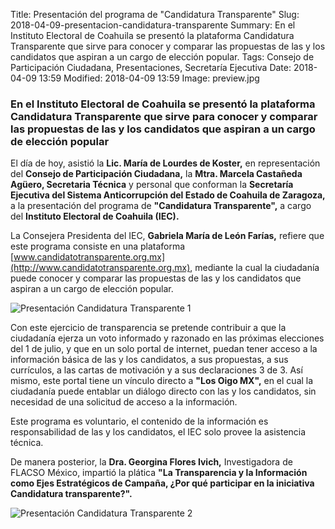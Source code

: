 Title: Presentación del programa de "Candidatura Transparente"
Slug: 2018-04-09-presentacion-candidatura-transparente
Summary: En el Instituto Electoral de Coahuila se presentó la plataforma Candidatura Transparente que sirve para conocer y comparar las propuestas de las y los candidatos que aspiran a un cargo de elección popular.
Tags: Consejo de Participación Ciudadana, Presentaciones, Secretaría Ejecutiva
Date: 2018-04-09 13:59
Modified: 2018-04-09 13:59
Image: preview.jpg


### En el Instituto Electoral de Coahuila se presentó la plataforma Candidatura Transparente que sirve para conocer y comparar las propuestas de las y los candidatos que aspiran a un cargo de elección popular

El día de hoy, asistió la **Lic. María de Lourdes de Koster,** en
representación del **Consejo de Participación Ciudadana,** la **Mtra.
Marcela Castañeda Agüero, Secretaria Técnica** y personal que conforman
la **Secretaría Ejecutiva del Sistema Anticorrupción del Estado de
Coahuila de Zaragoza,** a la presentación del programa de
**"Candidatura Transparente",** a cargo del **Instituto Electoral de
Coahuila (IEC).**

La Consejera Presidenta del IEC, **Gabriela María de León Farías,**
refiere que este programa consiste en una plataforma
[www.candidatotransparente.org.mx](http://www.candidatotransparente.org.mx),
mediante la cual la ciudadanía puede conocer y comparar las propuestas
de las y los candidatos que aspiran a un cargo de elección popular.

<img class="img-fluid" src="foto-01.jpg" alt="Presentación Candidatura Transparente 1">

Con este ejercicio de transparencia se pretende contribuir a que la
ciudadanía ejerza un voto informado y razonado en las próximas
elecciones del 1 de julio, y que en un solo portal de internet, puedan
tener acceso a la información básica de las y los candidatos, a sus
propuestas, a sus currículos, a las cartas de motivación y a sus
declaraciones 3 de 3. Así mismo, este portal tiene un vínculo directo a
**"Los Oigo MX",** en el cual la ciudadanía puede entablar un diálogo
directo con las y los candidatos, sin necesidad de una solicitud de
acceso a la información.

Este programa es voluntario, el contenido de la información es
responsabilidad de las y los candidatos, el IEC solo provee la
asistencia técnica.

De manera posterior, la **Dra. Georgina Flores Ivich,** Investigadora de
FLACSO México, impartió la plática **"La Transparencia y la Información
como Ejes Estratégicos de Campaña, ¿Por qué participar en la iniciativa
Candidatura transparente?".**

<img class="img-fluid" src="foto-02.jpg" alt="Presentación Candidatura Transparente 2">
